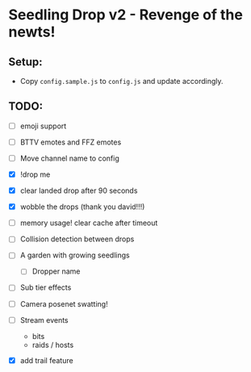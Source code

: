 # Seedling Drop v2 - Revenge of the newts!

## Setup:

* Copy `config.sample.js` to `config.js` and update accordingly.

## TODO:

* [ ] emoji support
* [ ] BTTV emotes and FFZ emotes
* [ ] Move channel name to config
* [x] !drop me
* [x] clear landed drop after 90 seconds
* [x] wobble the drops (thank you david!!!)
* [ ] memory usage! clear cache after timeout
* [ ] Collision detection between drops
* [ ] A garden with growing seedlings
  * [ ] Dropper name
* [ ] Sub tier effects
* [ ] Camera posenet swatting!
* [ ] Stream events
  * bits
  * raids / hosts
* [X] add trail feature
  